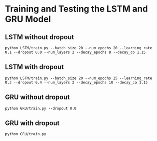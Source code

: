 # Training and Testing the LSTM and GRU Model

## LSTM without dropout

```python LSTM/train.py --batch_size 20 --num_epochs 20 --learning_rate 0.1 --dropout 0.0 --num_layers 2 --decay_epochs 8 --decay_co 1.15 ```

## LSTM with dropout

```python LSTM/train.py --batch_size 20 --num_epochs 25 --learning_rate 0.3 --dropout 0.4 --num_layers 2 --decay_epochs 10 --decay_co 1.15```

## GRU without dropout

```python GRU/train.py --dropout 0.0```

## GRU with dropout

```python GRU/train.py```